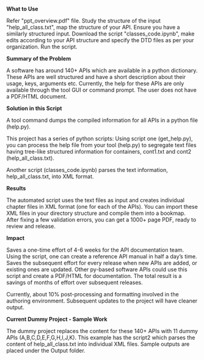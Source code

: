 **What to Use**

Refer "ppt_overview.pdf" file. Study the structure of the input "help_all_class.txt", map the structure of your API. Ensure you have a similarly structured input. Download the script "classes_code.ipynb", make edits according to your API structure and specify the DTD files as per your organization. Run the script.

**Summary of the Problem** 

A software has around 140+ APIs which are available in a python dictionary. These APIs are well structured and have a short description about their usage, keys, arguments etc. Currently, the help for these APIs are only available through the tool GUI or command prompt. The user does not have a PDF/HTML document. 

**Solution in this Script**

A tool command dumps the compiled information for all APIs in a python file (help.py). 

This project has a series of python scripts:
Using script one (get_help.py), you can process the help file from your tool (help.py) to segregate text files having tree-like structured information for containers, cont1.txt and cont2 (help_all_class.txt). 

Another script (classes_code.ipynb) parses the text information, help_all_class.txt, into XML format. 

**Results** 

The automated script uses the text files as input and creates individual chapter files in XML format (one for each of the APIs). 
You can import these XML files in your directory structure and compile them into a bookmap. 
After fixing a few validation errors, you can get a 1000+ page PDF, ready to review and release.

**Impact** 

Saves a one-time effort of 4-6 weeks for the API documentation team. Using the script, one can create a reference API manual in half a day’s time.
Saves the subsequent effort for every release when new APIs are added, or existing ones are updated. 
Other py-based software APIs could use this script and create a PDF/HTML for documentation. The total result is a savings of months of effort over subsequent releases. 

Currently, about 10% post-processing and formatting involved in the authoring environment. Subsequent updates to the project will have cleaner output.

**Current Dummy Project - Sample Work**

The dummy project replaces the content for these 140+ APIs with 11 dummy APIs (A,B,C,D,E,F,G,H,I,J,K). This example has the script2 which parses the content of help_all_class.txt into individual XML files. Sample outputs are placed under the Output folder.
